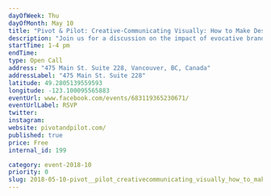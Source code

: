 ```yaml
---
dayOfWeek: Thu
dayOfMonth: May 10
title: "Pivot & Pilot: Creative-Communicating Visually: How to Make Design Speak for Itself"
description: "Join us for a discussion on the impact of evocative branding. Why do different brands selling similar items, compel entirely different groups of people? We will examine the communicative power of strategic branding as well as give insight into our design process. Drinks and snacks will be provided."
startTime: 1-4 pm
endTime: 
type: Open Call
address: "475 Main St. Suite 228, Vancouver, BC, Canada"
addressLabel: "475 Main St. Suite 228"
latitude: 49.2805139559593
longitude: -123.100095565883
eventUrl: www.facebook.com/events/683119365230671/
eventUrlLabel: RSVP
twitter: 
instagram: 
website: pivotandpilot.com/
published: true
price: Free
internal_id: 199

category: event-2018-10
priority: 0
slug: 2018-05-10-pivot__pilot_creativecommunicating_visually_how_to_make_design_speak_for_itself
---
```

